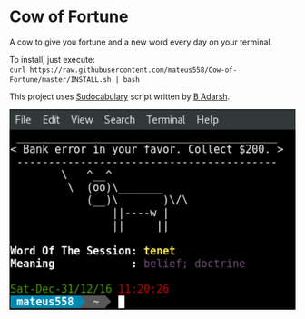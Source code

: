 # Cow of Fortune
A cow to give you fortune and a new word every day on your terminal.

To install, just execute:
<br> `curl https://raw.githubusercontent.com/mateus558/Cow-of-Fortune/master/INSTALL.sh | bash`


This project uses [Sudocabulary](https://github.com/badarsh2/Sudocabulary) script written by [B Adarsh](https://github.com/badarsh2).

<p align="center">
  <img src="sample.png" width="600"/>
</p>

